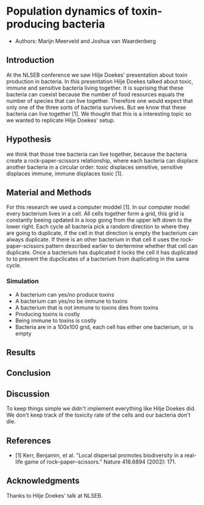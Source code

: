 # Population dynamics of toxin-producing bacteria 

 * Authors: Marijn Meerveld and Joshua van Waardenberg

## Introduction

At the NLSEB conference we saw Hilje Doekes' presentation about toxin production in bacteria. 
In this presentation Hilje Doekes talked about toxic, immune and sensitive bacteria living together.
It is suprising that these bacteria can coexist because the number of food resources equals the number of species that can live together. 
Therefore one would expect that only one of the three sorts of bacteria survives.
But we know that these bacteria can live together [1].
We thought that this is a interesting topic so we wanted to replicate Hilje Doekes' setup.

## Hypothesis

we think that those tree bacteria can live together, because the bacteria create a rock-paper-scissors relationship,
where each bacteria can displace another bacteria in a circular order: 
toxic displaces sensitive, sensitive displaces immune, immune displaces toxic [1].

## Material and Methods

For this research we used a computer moddel [1]. In our computer model every bacterium lives in a cell. All cells together form a grid, this grid is constantly beeing updated in a loop going from the upper left down to the lower right.
Each cycle all bacteria pick a random direction to where they are going to duplicate,
if the cell in that direction is empty the bacterium can always duplicate.
If there is an other bacterium in that cell it uses the rock-paper-scissors pattern described earlier to dertermine whether that cell can duplicate.
Once a bacterium has duplicated it locks the cell it has duplicated to to prevent the dupclicates of a bacterium from duplicating in the same cycle.

### Simulation

 * A bacterium can yes/no produce toxins
 * A bacterium can yes/no be immune to toxins
 * A bacterium that is not immune to toxins dies from toxins
 * Producing toxins is costly
 * Being immune to toxins is costly
 * Bacteria are in a 100x100 grid, each cell has either one bacterium, or is empty

## Results

## Conclusion

## Discussion

To keep things simple we didn't implement everything like Hilje Doekes did.
We don't keep track of the toxicity rate of the cells and our bacteria don't die.

## References

 * [1] Kerr, Benjamin, et al. "Local dispersal promotes biodiversity in a real-life game of rock–paper–scissors." Nature 418.6894 (2002): 171.

## Acknowledgments

Thanks to Hilje Doekes' talk at NLSEB.

